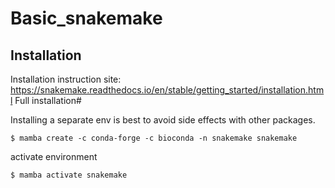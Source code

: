 # Basic_snakemake


## Installation 

Installation instruction site: https://snakemake.readthedocs.io/en/stable/getting_started/installation.html Full installation#


Installing a separate env is best to avoid side effects with other packages.

```
$ mamba create -c conda-forge -c bioconda -n snakemake snakemake 
```

activate environment 
```
$ mamba activate snakemake
```

